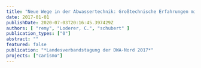 ```yaml
---
title: "Neue Wege in der Abwassertechnik: Großtechnische Erfahrungen mit dem CARISMO-Verfahren"
date: 2017-01-01
publishDate: 2020-07-03T20:16:45.397429Z
authors: [ "remy", "Loderer, C.", "schubert" ]
publication_types: ["0"]
abstract: ""
featured: false
publication: "*Landesverbandstagung der DWA-Nord 2017*"
projects: ["carismo"]
---
```


